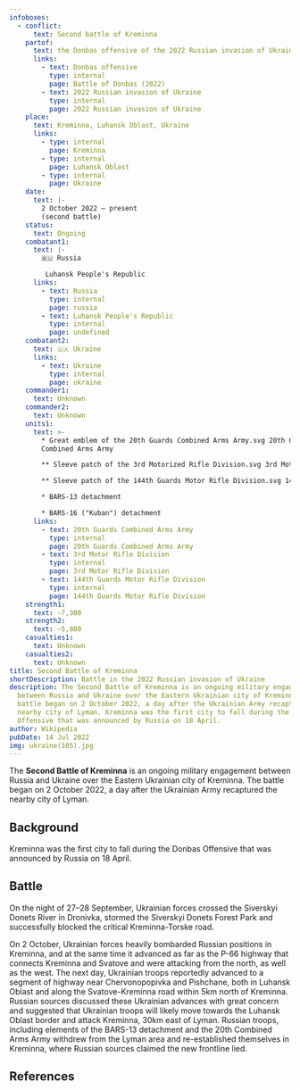 ```yaml
---
infoboxes:
  - conflict:
      text: Second battle of Kreminna
    partof:
      text: the Donbas offensive of the 2022 Russian invasion of Ukraine
      links:
        - text: Donbas offensive
          type: internal
          page: Battle of Donbas (2022)
        - text: 2022 Russian invasion of Ukraine
          type: internal
          page: 2022 Russian invasion of Ukraine
    place:
      text: Kreminna, Luhansk Oblast, Ukraine
      links:
        - type: internal
          page: Kreminna
        - type: internal
          page: Luhansk Oblast
        - type: internal
          page: Ukraine
    date:
      text: |-
        2 October 2022 – present 
        (second battle)
    status:
      text: Ongoing
    combatant1:
      text: |-
        🇷🇺 Russia

         Luhansk People's Republic
      links:
        - text: Russia
          type: internal
          page: russia
        - text: Luhansk People's Republic
          type: internal
          page: undefined
    combatant2:
      text: 🇺🇦 Ukraine
      links:
        - text: Ukraine
          type: internal
          page: ukraine
    commander1:
      text: Unknown
    commander2:
      text: Unknown
    units1:
      text: >-
        * Great emblem of the 20th Guards Combined Arms Army.svg 20th Guards
        Combined Arms Army

        ** Sleeve patch of the 3rd Motorized Rifle Division.svg 3rd Motor Rifle Division 

        ** Sleeve patch of the 144th Guards Motor Rifle Division.svg 144th Guards Motor Rifle Division 

        * BARS-13 detachment 

        * BARS-16 ("Kuban") detachment
      links:
        - text: 20th Guards Combined Arms Army
          type: internal
          page: 20th Guards Combined Arms Army
        - text: 3rd Motor Rifle Division
          type: internal
          page: 3rd Motor Rifle Division
        - text: 144th Guards Motor Rifle Division
          type: internal
          page: 144th Guards Motor Rifle Division
    strength1:
      text: ~7,300
    strength2:
      text: ~5,800
    casualties1:
      text: Unknown
    casualties2:
      text: Unknown
title: Second Battle of Kreminna
shortDescription: Battle in the 2022 Russian invasion of Ukraine
description: The Second Battle of Kreminna is an ongoing military engagement
  between Russia and Ukraine over the Eastern Ukrainian city of Kreminna. The
  battle began on 2 October 2022, a day after the Ukrainian Army recaptured the
  nearby city of Lyman. Kreminna was the first city to fall during the Donbas
  Offensive that was announced by Russia on 18 April.
author: Wikipedia
pubDate: 14 Jul 2022
img: ukraine(105).jpg
---
```


The **Second Battle of Kreminna** is an ongoing military engagement between Russia and Ukraine over the Eastern Ukrainian city of Kreminna. The battle began on 2 October 2022, a day after the Ukrainian Army recaptured the nearby city of Lyman.

## Background

Kreminna was the first city to fall during the Donbas Offensive that was announced by Russia on 18 April.

## Battle

On the night of 27–28 September, Ukrainian forces crossed the Siverskyi Donets River in Dronivka, stormed the Siverskyi Donets Forest Park and successfully blocked the critical Kreminna-Torske road.

On 2 October, Ukrainian forces heavily bombarded Russian positions in Kreminna, and at the same time it advanced as far as the P-66 highway that connects Kreminna and Svatove and were attacking from the north, as well as the west. The next day, Ukrainian troops reportedly advanced to a segment of highway near Chervonopopivka and Pishchane, both in Luhansk Oblast and along the Svatove-Kreminna road within 5km north of Kreminna. Russian sources discussed these Ukrainian advances with great concern and suggested that Ukrainian troops will likely move towards the Luhansk Oblast border and attack Kreminna, 30km east of Lyman. Russian troops, including elements of the BARS-13 detachment and the 20th Combined Arms Army withdrew from the Lyman area and re-established themselves in Kreminna, where Russian sources claimed the new frontline lied.

## References
